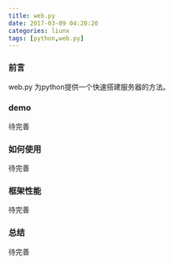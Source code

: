 ```yaml
---
title: web.py
date: 2017-03-09 04:20:20
categories: liunx
tags: [python,web.py]   
---
```


### 前言
web.py 为python提供一个快速搭建服务器的方法。

### demo

待完善

### 如何使用

待完善

### 框架性能

待完善


### 总结

待完善